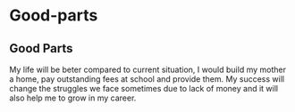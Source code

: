 # Good-parts

## Good Parts

My life will be beter compared to current situation, I would build my mother a home, pay outstanding fees at school and provide them. My success will change the struggles we face sometimes due to lack of money and it will also help me to grow in my career.
